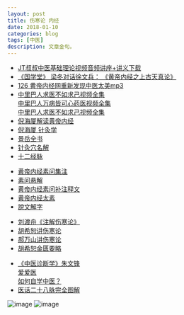 ```yaml
---
layout: post
title: 伤寒论 内经 
date: 2018-01-10
categories: blog
tags: [中医]
description: 文章金句。
---
```


- [JT叔叔中医基础理论视频音频讲座+讲义下载](http://daoyi.yuexinli.com/11692.html)
- [《国学堂》 梁冬对话徐文兵： 《黄帝内经之上古天真论》](https://www.bilibili.com/video/av6209897/?from=search&seid=1611147863375217739)
- [ 126 黄帝内经网重新发现中医太美mp3](https://pan.baidu.com/s/1eS59Dey#list/path=%2F&parentPath=%2F)
- [中里巴人求医不如求己视频全集](http://www.huangdineijing.com/forum-123-1.html)<br>
[中里巴人万病皆可心药医视频全集](http://v.youku.com/v_show/id_XMTcyODMyNDc4NA==.html?spm=a2hzp.8253876.0.0&f=28194530)<br>
[中里巴人求医不如求己视频全集](http://v.youku.com/v_show/id_XMTcyODEwMDk0NA==.html?spm=a2hzp.8253876.0.0&f=28194534)
- [倪海厦解读黄帝内经](http://www.360doc.com/content/17/0330/14/1537536_641405288.shtml)
- [ 倪海厦 针灸学](http://v.knowwing.com/CTYX/ZYX/17772e42b59d74cf.html)<br>
- [景岳全书](http://www.zysj.com.cn/lilunshuji/jingyuequanshu/)
- [针灸穴名解](https://wenku.baidu.com/view/9ec8f50ebb68a98271fefa3c.html?pn=51)
- [十二经脉](http://www.quanxue.cn/CT_ZhongYi/JingLuoIndex.html)

<p>


  </p>

- [黄帝内经素问集注](http://www.tcm100.com/user/hdnjswjz/index.htm)
- [素问悬解](http://www.zysj.com.cn/lilunshuji/suwenxuanjie/index.html)
- [黄帝内经素问补注释文](http://yuedu.163.com/source/c0cf0cfcfbc44677b51a61131e135a6e_4)
- [黄帝内经太素](http://www.zysj.com.cn/lilunshuji/taisuzhenben/)
- [說文解字](http://www.zdic.net/z/swjz/)


<p>


  </p>
  
- [刘渡舟《注解伤寒论》](https://www.bilibili.com/video/av5279105/?from=search&seid=10505123308258717645#page=26)
- [胡希恕讲伤寒论](https://www.bilibili.com/video/av16137342/)
- [郝万山讲伤寒论](https://www.bilibili.com/video/av5299854/?from=search&seid=16757318033254442277#page=3)
- [胡希恕金匮要略](http://www.huangdineijing.com/forum-105-1.html)

<p>


  </p>
  

- [《中医诊断学》朱文锋](https://www.bilibili.com/video/av8791208/?from=search&seid=17837577599471993887#page=3)<br>
[爱爱医](http://signin.iiyi.com/)<br>
[如何自学中医？](https://www.zhihu.com/question/19796475)<br>
- [医话二十八脉完全图解](https://www.ddvip.com/weixin/20171127A0UR2T00.html)



![image](http://img.mp.sohu.com/q_70,c_zoom,w_640/upload/20170723/967e95a068cc4f9791acb71a4b5ab70a_th.jpg)
![image](http://www.med66.com/upload/html/2016/09/yl180501.png)
